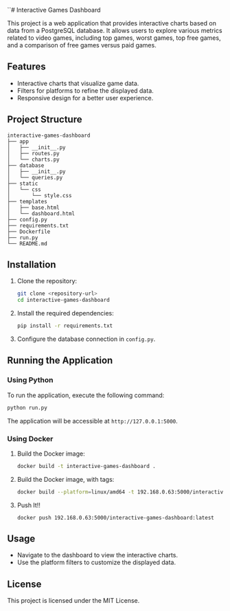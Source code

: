 ``# Interactive Games Dashboard

This project is a web application that provides interactive charts based on data from a PostgreSQL database. It allows users to explore various metrics related to video games, including top games, worst games, top free games, and a comparison of free games versus paid games.

## Features

- Interactive charts that visualize game data.
- Filters for platforms to refine the displayed data.
- Responsive design for a better user experience.

## Project Structure

```
interactive-games-dashboard
├── app
│   ├── __init__.py
│   ├── routes.py
│   └── charts.py
├── database
│   ├── __init__.py
│   └── queries.py
├── static
│   └── css
│       └── style.css
├── templates
│   ├── base.html
│   └── dashboard.html
├── config.py
├── requirements.txt
├── Dockerfile
├── run.py
└── README.md
```

## Installation

1. Clone the repository:
   ```bash
   git clone <repository-url>
   cd interactive-games-dashboard
   ```

2. Install the required dependencies:
   ```bash
   pip install -r requirements.txt
   ```

3. Configure the database connection in `config.py`.

## Running the Application

### Using Python

To run the application, execute the following command:

```bash
python run.py
```

The application will be accessible at `http://127.0.0.1:5000`.

### Using Docker

1. Build the Docker image:
   ```bash
   docker build -t interactive-games-dashboard .
   ```

2. Build the Docker image, with tags:
   ```bash
   docker build --platform=linux/amd64 -t 192.168.0.63:5000/interactive-games-dashboard:latest .
   ```

3. Push It!!
   ```
   docker push 192.168.0.63:5000/interactive-games-dashboard:latest
   ```

## Usage

- Navigate to the dashboard to view the interactive charts.
- Use the platform filters to customize the displayed data.

## License

This project is licensed under the MIT License.